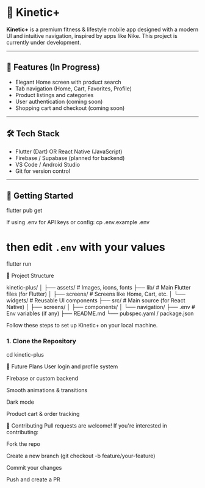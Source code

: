 # 🚀 Kinetic+

**Kinetic+** is a premium fitness & lifestyle mobile app designed with a modern UI and intuitive navigation, inspired by apps like Nike. This project is currently under development.

---

## 📱 Features (In Progress)
- Elegant Home screen with product search
- Tab navigation (Home, Cart, Favorites, Profile)
- Product listings and categories
- User authentication (coming soon)
- Shopping cart and checkout (coming soon)

---

## 🛠️ Tech Stack
- Flutter (Dart) OR React Native (JavaScript)
- Firebase / Supabase (planned for backend)
- VS Code / Android Studio
- Git for version control

---

## 🔧 Getting Started

flutter pub get

If using .env for API keys or config:
cp .env.example .env
# then edit `.env` with your values

flutter run




📁 Project Structure

kinetic-plus/
│
├── assets/              # Images, icons, fonts
├── lib/                 # Main Flutter files (for Flutter)
│   ├── screens/         # Screens like Home, Cart, etc.
│   └── widgets/         # Reusable UI components
├── src/                 # Main source (for React Native)
│   ├── screens/
│   ├── components/
│   └── navigation/
├── .env                 # Env variables (if any)
├── README.md
└── pubspec.yaml / package.json


Follow these steps to set up Kinetic+ on your local machine.

### 1. Clone the Repository


cd kinetic-plus


🧪 Future Plans
User login and profile system

Firebase or custom backend

Smooth animations & transitions

Dark mode

Product cart & order tracking

🙌 Contributing
Pull requests are welcome! If you're interested in contributing:

Fork the repo

Create a new branch (git checkout -b feature/your-feature)

Commit your changes

Push and create a PR



